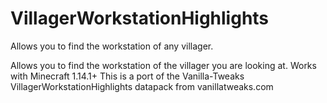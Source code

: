 # VillagerWorkstationHighlights
Allows you to find the workstation of any villager.

Allows you to find the workstation of the villager you are looking at.
Works with Minecraft 1.14.1+ This is a port of the Vanilla-Tweaks VillagerWorkstationHighlights datapack from vanillatweaks.com
